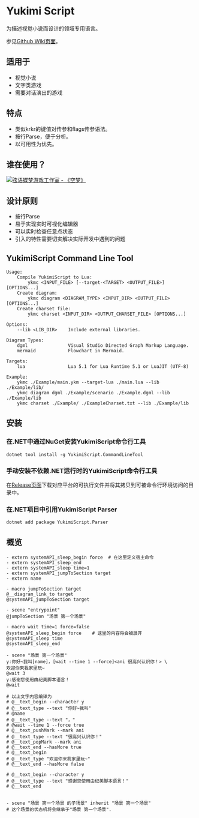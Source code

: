 # Yukimi Script

为描述视觉小说而设计的领域专用语言。

参见[Github Wiki页面](https://github.com/Strrationalism/YukimiScript/wiki)。

## 适用于
* 视觉小说
* 文字类游戏
* 需要对话演出的游戏

## 特点
* 类似krkr的键值对传参和flags传参语法。
* 按行Parse，便于分析。
* 以可用性为优先。

## 谁在使用？

[![弦语蝶梦游戏工作室 - 《空梦》](https://cdn.cloudflare.steamstatic.com/steam/apps/1059850/header_schinese.jpg?t=1629427718)](https://store.steampowered.com/app/1059850/)

## 设计原则
* 按行Parse
* 易于实现实时可视化编辑器
* 可以实时检查任意点状态
* 引入的特性需要切实解决实际开发中遇到的问题


## YukimiScript Command Line Tool

```
Usage:
    Compile YukimiScript to Lua:
        ykmc <INPUT_FILE> [--target-<TARGET> <OUTPUT_FILE>] [OPTIONS...]
    Create diagram:
        ykmc diagram <DIAGRAM_TYPE> <INPUT_DIR> <OUTPUT_FILE> [OPTIONS...]
    Create charset file:
        ykmc charset <INPUT_DIR> <OUTPUT_CHARSET_FILE> [OPTIONS...]

Options:
    --lib <LIB_DIR>    Include external libraries.

Diagram Types:
    dgml               Visual Studio Directed Graph Markup Language.
    mermaid            Flowchart in Mermaid.

Targets:
    lua                Lua 5.1 for Lua Runtime 5.1 or LuaJIT (UTF-8)

Example:
    ykmc ./Example/main.ykm --target-lua ./main.lua --lib ./Example/lib/
    ykmc diagram dgml ./Example/scenario ./Example.dgml --lib ./Example/lib
    ykmc charset ./Example/ ./ExampleCharset.txt --lib ./Example/lib
```

## 安装

### 在.NET中通过NuGet安装YukimiScript命令行工具

```shell
dotnet tool install -g YukimiScript.CommandLineTool
```

### 手动安装不依赖.NET运行时的YukimiScript命令行工具

在[Release页面](https://github.com/Strrationalism/YukimiScript/releases)下载对应平台的可执行文件并将其拷贝到可被命令行环境访问的目录中。

### 在.NET项目中引用YukimiScript Parser

```shell
dotnet add package YukimiScript.Parser
```


## 概览

```
- extern systemAPI_sleep_begin force  # 在这里定义宿主命令
- extern systemAPI_sleep_end
- extern systemAPI_sleep time=1 
- extern systemAPI_jumpToSection target
- extern name

- macro jumpToSection target
@__diagram_link_to target
@systemAPI_jumpToSection target

- scene "entrypoint"
@jumpToSection "场景 第一个场景"

- macro wait time=1 force=false
@systemAPI_sleep_begin force    # 这里的内容将会被展开
@systemAPI_sleep time
@systemAPI_sleep_end

- scene "场景 第一个场景"
y:你好~我叫[name]，[wait --time 1 --force]<ani 很高兴认识你！> \
欢迎你来我家里玩~
@wait 3
y:感谢您使用由纪美脚本语言！
@wait

# 以上文字内容编译为
# @__text_begin --character y
# @__text_type --text "你好~我叫"
# @name
# @__text_type --text "，"
# @wait --time 1 --force true
# @__text_pushMark --mark ani
# @__text_type --text "很高兴认识你！"
# @__text_popMark --mark ani
# @__text_end --hasMore true
# @__text_begin
# @__text_type "欢迎你来我家里玩~"
# @__text_end --hasMore false

# @__text_begin --character y
# @__text_type --text "感谢您使用由纪美脚本语言！"
# @__text_end


- scene "场景 第一个场景 的子场景" inherit "场景 第一个场景"
# 这个场景的状态机将会继承于"场景 第一个场景".

```
